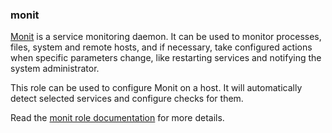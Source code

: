 ### monit

[Monit](https://mmonit.com/monit/) is a service monitoring daemon. It
can be used to monitor processes, files, system and remote hosts, and if
necessary, take configured actions when specific parameters change, like
restarting services and notifying the system administrator.

This role can be used to configure Monit on a host. It will
automatically detect selected services and configure checks for them.

Read the [monit role documentation](https://docs.debops.org/en/master/ansible/roles/monit/) for more details.
